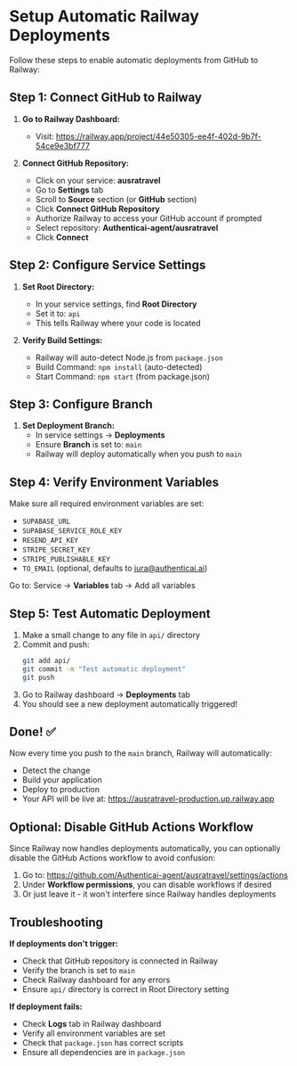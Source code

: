 # Setup Automatic Railway Deployments

Follow these steps to enable automatic deployments from GitHub to Railway:

## Step 1: Connect GitHub to Railway

1. **Go to Railway Dashboard:**
   - Visit: https://railway.app/project/44e50305-ee4f-402d-9b7f-54ce9e3bf777

2. **Connect GitHub Repository:**
   - Click on your service: **ausratravel**
   - Go to **Settings** tab
   - Scroll to **Source** section (or **GitHub** section)
   - Click **Connect GitHub Repository**
   - Authorize Railway to access your GitHub account if prompted
   - Select repository: **Authenticai-agent/ausratravel**
   - Click **Connect**

## Step 2: Configure Service Settings

1. **Set Root Directory:**
   - In your service settings, find **Root Directory**
   - Set it to: `api`
   - This tells Railway where your code is located

2. **Verify Build Settings:**
   - Railway will auto-detect Node.js from `package.json`
   - Build Command: `npm install` (auto-detected)
   - Start Command: `npm start` (from package.json)

## Step 3: Configure Branch

1. **Set Deployment Branch:**
   - In service settings → **Deployments**
   - Ensure **Branch** is set to: `main`
   - Railway will deploy automatically when you push to `main`

## Step 4: Verify Environment Variables

Make sure all required environment variables are set:

- `SUPABASE_URL`
- `SUPABASE_SERVICE_ROLE_KEY`
- `RESEND_API_KEY`
- `STRIPE_SECRET_KEY`
- `STRIPE_PUBLISHABLE_KEY`
- `TO_EMAIL` (optional, defaults to jura@authenticai.ai)

Go to: Service → **Variables** tab → Add all variables

## Step 5: Test Automatic Deployment

1. Make a small change to any file in `api/` directory
2. Commit and push:
   ```bash
   git add api/
   git commit -m "Test automatic deployment"
   git push
   ```
3. Go to Railway dashboard → **Deployments** tab
4. You should see a new deployment automatically triggered!

## Done! ✅

Now every time you push to the `main` branch, Railway will automatically:
- Detect the change
- Build your application
- Deploy to production
- Your API will be live at: https://ausratravel-production.up.railway.app

## Optional: Disable GitHub Actions Workflow

Since Railway now handles deployments automatically, you can optionally disable the GitHub Actions workflow to avoid confusion:

1. Go to: https://github.com/Authenticai-agent/ausratravel/settings/actions
2. Under **Workflow permissions**, you can disable workflows if desired
3. Or just leave it - it won't interfere since Railway handles deployments

## Troubleshooting

**If deployments don't trigger:**
- Check that GitHub repository is connected in Railway
- Verify the branch is set to `main`
- Check Railway dashboard for any errors
- Ensure `api/` directory is correct in Root Directory setting

**If deployment fails:**
- Check **Logs** tab in Railway dashboard
- Verify all environment variables are set
- Check that `package.json` has correct scripts
- Ensure all dependencies are in `package.json`


